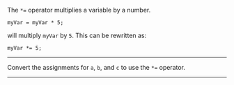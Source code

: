 <div class="challenge-instructions basic-javascript"><div><section id="description">
<p>The <code>*=</code> operator multiplies a variable by a number.</p>
<pre class="language-js"><code class="language-js">myVar <span class="token operator">=</span> myVar <span class="token operator">*</span> <span class="token number">5</span><span class="token punctuation">;</span>
</code></pre>
<p>will multiply <code>myVar</code> by <code>5</code>. This can be rewritten as:</p>
<pre class="language-js"><code class="language-js">myVar <span class="token operator">*=</span> <span class="token number">5</span><span class="token punctuation">;</span>
</code></pre>
</section></div><hr/><div><section id="instructions">
<p>Convert the assignments for <code>a</code>, <code>b</code>, and <code>c</code> to use the <code>*=</code> operator.</p>
</section></div><hr/></div>